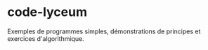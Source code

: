 # code-lyceum
Exemples de programmes simples, démonstrations de principes et exercices d'algorithmique.
